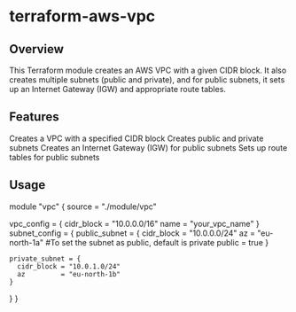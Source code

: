 # terraform-aws-vpc

## Overview

This Terraform module creates an AWS VPC with a given CIDR block. It also creates multiple subnets (public and private), and for public subnets, it sets up an Internet Gateway (IGW) and appropriate route tables.

## Features

Creates a VPC with a specified CIDR block
Creates public and private subnets
Creates an Internet Gateway (IGW) for public subnets
Sets up route tables for public subnets

##  Usage

module "vpc" {
  source = "./module/vpc"

  vpc_config = {
    cidr_block = "10.0.0.0/16"
    name       = "your_vpc_name"
  }
  subnet_config = {
    public_subnet = {
      cidr_block = "10.0.0.0/24"
      az         = "eu-north-1a"
      #To set the subnet as public, default is private
      public     = true
    }

    private_subnet = {
      cidr_block = "10.0.1.0/24"
      az         = "eu-north-1b"
    }
  }
}